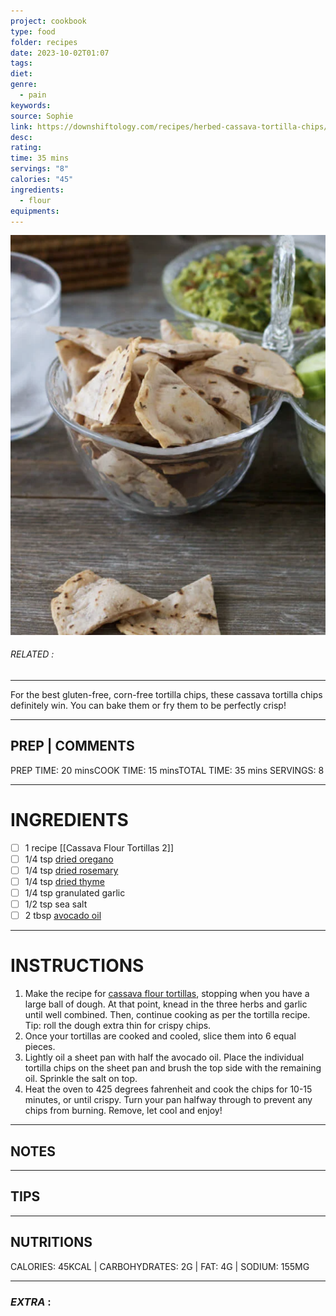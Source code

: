 ```yaml
---
project: cookbook
type: food
folder: recipes
date: 2023-10-02T01:07
tags: 
diet: 
genre:
  - pain
keywords: 
source: Sophie
link: https://downshiftology.com/recipes/herbed-cassava-tortilla-chips/#wprm-recipe-container-33582
desc: 
rating: 
time: 35 mins
servings: "8"
calories: "45"
ingredients:
  - flour 
equipments:
---
```


![IMAGE](image_666.png)

###### *RELATED* : 
---
For the best gluten-free, corn-free tortilla chips, these cassava tortilla chips definitely win. You can bake them or fry them to be perfectly crisp!

---
## PREP | COMMENTS

PREP TIME: 20 minsCOOK TIME: 15 minsTOTAL TIME: 35 mins
SERVINGS: 8

---
# INGREDIENTS

- [ ] 1 recipe [[Cassava Flour Tortillas 2]]
- [ ] 1/4 tsp [dried oregano](https://amzn.to/3Ivrgm3)
- [ ] 1/4 tsp [dried rosemary](https://amzn.to/3MJt9xS)
- [ ] 1/4 tsp [dried thyme](https://amzn.to/3BJfnoI)
- [ ] 1/4 tsp granulated garlic
- [ ] 1/2 tsp sea salt
- [ ] 2 tbsp [avocado oil](https://amzn.to/3MlbQ59)

---
# INSTRUCTIONS

1. Make the recipe for [cassava flour tortillas](https://downshiftology.com/recipes/cassava-flour-tortillas/), stopping when you have a large ball of dough. At that point, knead in the three herbs and garlic until well combined. Then, continue cooking as per the tortilla recipe. Tip: roll the dough extra thin for crispy chips.
2. Once your tortillas are cooked and cooled, slice them into 6 equal pieces.
3. Lightly oil a sheet pan with half the avocado oil. Place the individual tortilla chips on the sheet pan and brush the top side with the remaining oil. Sprinkle the salt on top.
4. Heat the oven to 425 degrees fahrenheit and cook the chips for 10-15 minutes, or until crispy. Turn your pan halfway through to prevent any chips from burning. Remove, let cool and enjoy!

---
## NOTES



---
## TIPS



---
## NUTRITIONS

CALORIES: 45KCAL | CARBOHYDRATES: 2G | FAT: 4G | SODIUM: 155MG

---
### *EXTRA* :



